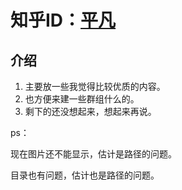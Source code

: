 # 知乎ID：[平凡](https://www.zhihu.com/people/jzwa)




## 介绍
1. 主要放一些我觉得比较优质的内容。
2. 也方便来建一些群组什么的。
3. 剩下的还没想起来，想起来再说。


ps：

现在图片还不能显示，估计是路径的问题。

目录也有问题，估计也是路径的问题。


